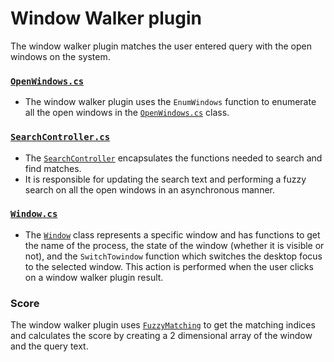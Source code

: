 # Window Walker plugin
The window walker plugin matches the user entered query with the open windows on the system.

### [`OpenWindows.cs`](src/modules/launcher/Plugins/Microsoft.Plugin.WindowWalker/Components/OpenWindows.cs)
- The window walker plugin uses the `EnumWindows` function to enumerate all the open windows in the [`OpenWindows.cs`](src/modules/launcher/Plugins/Microsoft.Plugin.WindowWalker/Components/OpenWindows.cs) class.


### [`SearchController.cs`](src/modules/launcher/Plugins/Microsoft.Plugin.WindowWalker/Components/SearchController.cs)
- The [`SearchController`](src/modules/launcher/Plugins/Microsoft.Plugin.WindowWalker/Components/SearchController.cs) encapsulates the functions needed to search and find matches.
- It is responsible for updating the search text and performing a fuzzy search on all the open windows in an asynchronous manner.

### [`Window.cs`](src/modules/launcher/Plugins/Microsoft.Plugin.WindowWalker/Components/Window.cs)
- The [`Window`](src/modules/launcher/Plugins/Microsoft.Plugin.WindowWalker/Components/Window.cs) class represents a specific window and has functions to get the name of the process, the state of the window (whether it is visible or not), and the `SwitchTowindow` function which switches the desktop focus to the selected window. This action is performed when the user clicks on a window walker plugin result.

### Score
The window walker plugin uses [`FuzzyMatching`](src/modules/launcher/Plugins/Microsoft.Plugin.WindowWalker/Components/FuzzyMatching.cs) to get the matching indices and calculates the score by creating a 2 dimensional array of the window and the query text.
